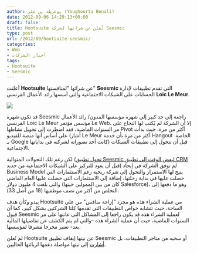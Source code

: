```yaml
---
author: يوغرطة بن علي (Youghourta Benali)
date: 2012-09-06 14:29:13+00:00
draft: false
title: Hootsuite تُعلن عن شرائها لشركة Seesmic
type: post
url: /2012/09/hootsuite-seesmic/
categories:
- Web
- أخبار الشركات
tags:
- Hootsuite
- Seesmic
---
```


أعلنت **Hootsuite** عن شرائها "لمنافستها" **Seesmic** التي تقدم تطبيقات لإدارة الحسابات على الشبكات الاجتماعية والتي أسسها رائد الأعمال الفرنسي **Loic Le Meur**.




[![](https://www.it-scoop.com/wp-content/uploads/2012/09/hootsuite-seesmic.png)
](https://www.it-scoop.com/wp-content/uploads/2012/09/hootsuite-seesmic.png)




قد تكون شهرة Seesmic راجعة إلى حد كبير إلى شهرة مؤسسها المدون/ رائد الأعمال الفرنسي Loic Le Meur مؤسس مؤتمر Le Web، إلا أن الشركة لم يُكتب لها النجاح على مر السنوات الماضية، فقد اضطرت إلى تحويل نشاطها Pivot أكثر من مرة، حيث بدأت على أساس أنها منصة للفيديو (أشار Le Meur أكثر من مرة بأن خدمة Hangout  الخاصة بـ Google كانت أحد تصوراته لشركته في بداياتها) قبل أن تتحول إلى تطبيقات الشبكات الاجتماعية.




لكن رغم تلك التحولات المتوالية ([تحول تطبيق Seesmic لبعض الوقت إلى تطبيق CRM](http://blog.seesmic.com/seesmic-now-offers-two-product-suites-seesmic-social-and-seesmic-crm.html#.UEiuno2Ttn4) قبل أن يعود للتركيز على الشبكات الاجتماعية من جديد) لم توفق الشركة في إيجاد Business Model يتيح لها الاستمرار والتحول إلى شركة ربحية رغم الاستثمارات التي حصلت عليها في بداية رحلتها، إضافة إلى الاستثمارات التي حصلت عليها العام الماضي والتي بلغت 4 مليون دولار (كان من بين الممولين حينها Salesforce)، وهو ما دفعها إلى التخلص من أكثر من نصف موظفيها (18 من أصل 33).




يبدو وكأن هدف Hootsuite من عملية الشراء هذه هو مجرد "إزاحة منافس" من على الساحة، حيث تتشابه خواص التطبيقات التي تقدمها كلتا الشركتين بشكل كبير، كما أن قبول Seesmic لعملية الشراء هذه قد يكون راجعا إلى المشاكل التي عانتها على مر السنوات الماضية، حيث أن عملية الشراء هذه –والتي لم يتم الكشف عن تفاصيلها المالية بعد- تعتبر مخرجا مشرفا لمؤسسها.




لم تُعلن Hootsuite عن نيتها إيقاف تطبيق Seesmic أو سحبه من متاجر التطبيقات، بل [أشارت](http://blog.hootsuite.com/welcomes-seesmic-users/) إلى نيتها مواصلة دعمها لزبائنها الحاليين.
